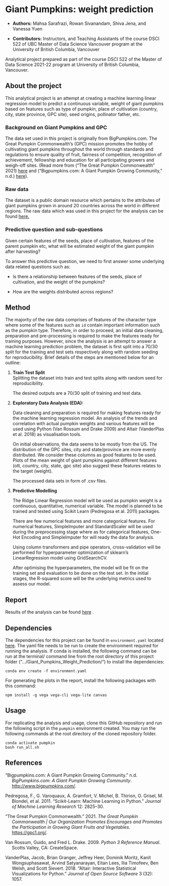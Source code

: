 
# Giant Pumpkins: weight prediction

-   **Authors:** Mahsa Sarafrazi, Rowan Sivanandam, Shiva Jena, and
    Vanessa Yuen

-   **Contributors:** Instructors, and Teaching Assistants of the course
    DSCI 522 of UBC Master of Data Science Vancouver program at the
    University of British Columbia, Vancouver

Analytical project prepared as part of the course DSCI 522 of the Master
of Data Science 2021-22 program at University of British Columbia,
Vancouver.

## About the project

This analytical project is an attempt at creating a machine learning
linear regression model to predict a continuous variable, weight of
giant pumpkins based on features such as type of pumpkin, place of
cultivation (country, city, state province, GPC site), seed origins,
pollinator father, etc.

### Background on Giant Pumpkins and GPC

The data set used in this project is originally from BigPumpkins.com.
The Great Pumpkin Commonwealth’s (GPC) mission promotes the hobby of
cultivating giant pumpkins throughout the world through standards and
regulations to ensure quality of fruit, fairness of competition,
recognition of achievement, fellowship and education for all
participating growers and weigh-off sites. (Read more from (“The Great
Pumpkin Commonwealth” 2021) [here](https://gpc1.org/ "GPC website") and
(“Bigpumpkins.com: A Giant Pumpkin Growing Community,” n.d.)
[here](http://www.bigpumpkins.com/ "Data on giant pumpkins from bigpumkins.com")).

### Raw data

The dataset is a public domain resource which pertains to the attributes
of giant pumpkins grown in around 20 countries across the world in
different regions. The raw data which was used in this project for the
analysis can be found
[here.](https://raw.githubusercontent.com/rfordatascience/tidytuesday/master/data/2021/2021-10-19/pumpkins.csv "Raw data")

### Predictive question and sub-questions

Given certain features of the seeds, place of cultivation, features of
the parent pumpkin etc, what will be estimated weight of the giant
pumpkin after harvesting?

To answer this predictive question, we need to first answer some
underlying data related questions such as:

-   Is there a relationship between features of the seeds, place of
    cultivation, and the weight of the pumpkins?

-   How are the weights distributed across regions?

## Method

The majority of the raw data comprises of features of the character type
where some of the features such as `id` contain important information
such as the pumpkin type. Therefore, in order to proceed, an initial
data cleaning, preparation and pre-processing is required to make the
features ready for training purposes. However, since the analysis is an
attempt to answer a machine learning prediction problem, the dataset is
first split into a 70/30 split for the training and test sets
respectively along with random seeding for reproducibility. Brief
details of the steps are mentioned below for an outline:

1.  **Train Test Split**  
    Splitting the dataset into train and test splits along with random
    seed for reproducibility.

    The desired outputs are a 70/30 split of training and test data.

2.  **Exploratory Data Analysis (EDA):**

    Data cleaning and preparation is required for making features ready
    for the machine learning regression model. An analysis of the trends
    and correlation with actual pumpkin weights and various features
    will be used using Python (Van Rossum and Drake 2009) and Altair
    (VanderPlas et al. 2018) as visualisation tools.

    On initial observations, the data seems to be mostly from the US.
    The distribution of the GPC sites, city and state/province are more
    evenly distributed. We consider these columns as good features to be
    used. Plots of the mean weight of giant pumpkins against different
    features (ott, country, city, state, gpc site) also suggest these
    features relates to the target (weight).

    The processed data sets in form of .csv files.

3.  **Predictive Modelling**

    The Ridge Linear Regression model will be used as pumpkin weight is
    a continuous, quantitative, numerical variable. The model is planned
    to be trained and tested using Scikit Learn (Pedregosa et al. 2011)
    packages.

    There are few numerical features and more categorical features. For
    numerical features, SimpleImputer and StandardScaler will be used
    during the preprocessing stage where as for categorical features,
    One-Hot Encoding and SimpleImputer for will ready the data for
    analysis.

    Using column transformers and pipe operators, cross-validation will
    be performed for hyperparameter optimization of sklearn’s
    LinearRegression model using GridSearchCV.

    After optimising the hyperparameters, the model will be fit on the
    training set and evaluation to be done on the test set. In the
    initial stages, the R-squared score will be the underlying metrics
    used to assess our model.

## Report

Results of the analysis can be found
[here](https://github.com/UBC-MDS/Giant_Pumpkins_Weight_Prediction/tree/main/doc)
.

## Dependencies

The dependencies for this project can be found in `environment.yaml`
located
[here](https://raw.githubusercontent.com/UBC-MDS/Giant_Pumpkins_Weight_Prediction/main/environment.yaml).
The yaml file needs to be run to create the environment required for
running the analysis. If conda is installed, the following command can
be run at the terminal/ command line from the root directory of this
project folder (“…/Giant_Pumpkins_Weight_Prediction/”) to install the
dependencies:

    conda env create -f environment.yaml

For generating the plots in the report, install the following packages
with this command:

    npm install -g vega vega-cli vega-lite canvas

## Usage

For replicating the analysis and usage, clone this GitHub repository and
run the following script in the `pumpkin` environment created. You may
run the following commands at the root directory of the cloned
repository folder.

    conda activate pumpkin
    bash run_all.sh  

## References

<div id="refs" class="references csl-bib-body hanging-indent">

<div id="ref-bigpumpkin" class="csl-entry">

“Bigpumpkins.com: A Giant Pumpkin Growing Community.” n.d.
*BigPumpkins.com: A Giant Pumpkin Growing Community*.
<http://www.bigpumpkins.com/>.

</div>

<div id="ref-scikit-learn" class="csl-entry">

Pedregosa, F., G. Varoquaux, A. Gramfort, V. Michel, B. Thirion, O.
Grisel, M. Blondel, et al. 2011. “Scikit-Learn: Machine Learning in
Python.” *Journal of Machine Learning Research* 12: 2825–30.

</div>

<div id="ref-gpc" class="csl-entry">

“The Great Pumpkin Commonwealth.” 2021. *The Great Pumpkin Commonwealth
\| Our Organization Promotes Encourages and Promotes the Participation
in Growing Giant Fruits and Vegetables.* <https://gpc1.org/>.

</div>

<div id="ref-Python" class="csl-entry">

Van Rossum, Guido, and Fred L. Drake. 2009. *Python 3 Reference Manual*.
Scotts Valley, CA: CreateSpace.

</div>

<div id="ref-vanderplas2018altair" class="csl-entry">

VanderPlas, Jacob, Brian Granger, Jeffrey Heer, Dominik Moritz, Kanit
Wongsuphasawat, Arvind Satyanarayan, Eitan Lees, Ilia Timofeev, Ben
Welsh, and Scott Sievert. 2018. “Altair: Interactive Statistical
Visualizations for Python.” *Journal of Open Source Software* 3 (32):
1057.

</div>

</div>
